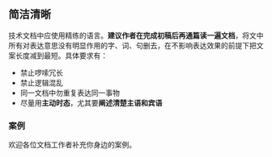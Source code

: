 ## 简洁清晰

技术文档中应使用精练的语言。**建议作者在完成初稿后再通篇读一遍文档**，将文中所有对表达意思没有明显作用的字、词、句删去，在不影响表达效果的前提下把文案长度减到最短。具体要求有：

- 禁止啰嗦冗长
- 禁止逻辑混乱
- 同一文档中勿重复表达同一事物
- 尽量用**主动时态**，尤其要**阐述清楚主语和宾语**

### 案例

欢迎各位文档工作者补充你身边的案例。
